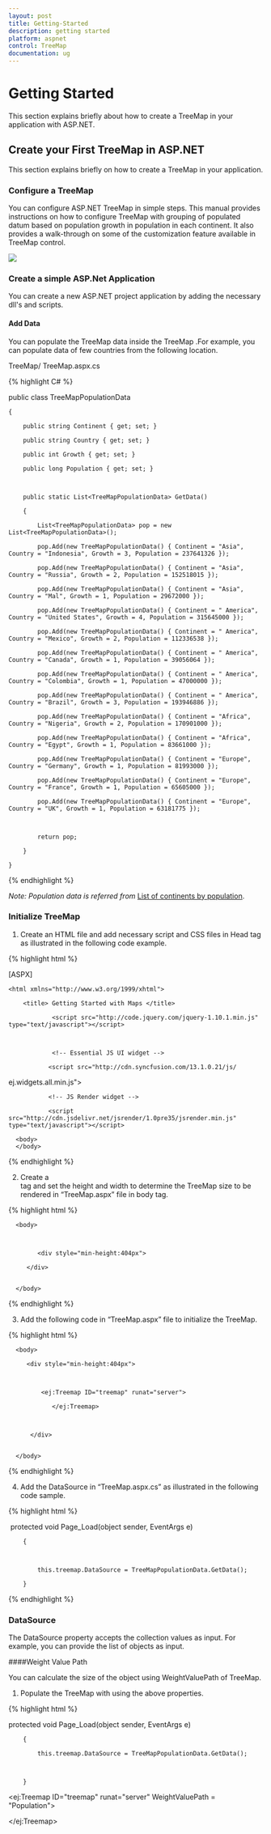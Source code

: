 ```yaml
---
layout: post
title: Getting-Started
description: getting started
platform: aspnet
control: TreeMap
documentation: ug
---
```


# Getting Started

This section explains briefly about how to create a TreeMap in your application with ASP.NET.

## Create your First TreeMap in ASP.NET

This section explains briefly on how to create a TreeMap in your application.

### Configure a TreeMap

You can configure ASP.NET TreeMap in simple steps. This manual provides instructions on how to configure TreeMap with grouping of populated datum based on population growth in population in each continent.  It also provides a walk-through on some of the customization feature available in TreeMap control.

![](Getting-Started_images/Getting-Started_img1.png)



### Create a simple ASP.Net Application

You can create a new ASP.NET project application by adding the necessary dll's and scripts.

#### Add Data

You can populate the TreeMap data inside the TreeMap .For example, you can populate data of few countries from the following location.

TreeMap/ TreeMap.aspx.cs


{% highlight C# %}




public class TreeMapPopulationData

    {

        public string Continent { get; set; }

        public string Country { get; set; }

        public int Growth { get; set; }

        public long Population { get; set; }



        public static List<TreeMapPopulationData> GetData()

        {

            List<TreeMapPopulationData> pop = new List<TreeMapPopulationData>();

            pop.Add(new TreeMapPopulationData() { Continent = "Asia", Country = "Indonesia", Growth = 3, Population = 237641326 });

            pop.Add(new TreeMapPopulationData() { Continent = "Asia", Country = "Russia", Growth = 2, Population = 152518015 });

            pop.Add(new TreeMapPopulationData() { Continent = "Asia", Country = "Mal", Growth = 1, Population = 29672000 });

            pop.Add(new TreeMapPopulationData() { Continent = " America", Country = "United States", Growth = 4, Population = 315645000 });

            pop.Add(new TreeMapPopulationData() { Continent = " America", Country = "Mexico", Growth = 2, Population = 112336538 });

            pop.Add(new TreeMapPopulationData() { Continent = " America", Country = "Canada", Growth = 1, Population = 39056064 });

            pop.Add(new TreeMapPopulationData() { Continent = " America", Country = "Colombia", Growth = 1, Population = 47000000 });

            pop.Add(new TreeMapPopulationData() { Continent = " America", Country = "Brazil", Growth = 3, Population = 193946886 });

            pop.Add(new TreeMapPopulationData() { Continent = "Africa", Country = "Nigeria", Growth = 2, Population = 170901000 });

            pop.Add(new TreeMapPopulationData() { Continent = "Africa", Country = "Egypt", Growth = 1, Population = 83661000 });

            pop.Add(new TreeMapPopulationData() { Continent = "Europe", Country = "Germany", Growth = 1, Population = 81993000 });

            pop.Add(new TreeMapPopulationData() { Continent = "Europe", Country = "France", Growth = 1, Population = 65605000 });

            pop.Add(new TreeMapPopulationData() { Continent = "Europe", Country = "UK", Growth = 1, Population = 63181775 });



            return pop;

        }

    }

{% endhighlight %}

_Note: Population data is referred from_ [List of continents by population](http://en.wikipedia.org/wiki/List_of_continents_by_population).

### Initialize TreeMap

1. Create an HTML file and add necessary script and CSS files in Head tag as illustrated in the following code example.


{% highlight html %}

[ASPX]          

    <html xmlns="http://www.w3.org/1999/xhtml">

<head>

	    <title> Getting Started with Maps </title>    

<!--  jquery script  -->

                <script src="http://code.jquery.com/jquery-1.10.1.min.js" type="text/javascript"></script>



                <!-- Essential JS UI widget -->

               <script src="http://cdn.syncfusion.com/13.1.0.21/js/

ej.widgets.all.min.js"></script>



               <!-- JS Render widget -->

               <script src="http://cdn.jsdelivr.net/jsrender/1.0pre35/jsrender.min.js" type="text/javascript"></script>   



</head>

      <body>
      </body>
</html>


{% endhighlight %}

2. Create a <div> tag and set the height and width to determine the TreeMap size to be rendered in “TreeMap.aspx” file in body tag.



{% highlight html %}

<html>   

      <body> 



            <div style="min-height:404px">

         </div> 


      </body>      

</html>


{% endhighlight  %}

3. Add the following code in “TreeMap.aspx” file to initialize the TreeMap.



{% highlight html %}


<html>   

      <body> 

         <div style="min-height:404px">



             <ej:Treemap ID="treemap" runat="server">     

                </ej:Treemap>



          </div> 


      </body>      

</html>


{% endhighlight %}

4. Add the DataSource in “TreeMap.aspx.cs” as illustrated in the following code sample.



{% highlight html %}


 protected void Page_Load(object sender, EventArgs e)

        {



            this.treemap.DataSource = TreeMapPopulationData.GetData();           

        }

{% endhighlight  %}

### DataSource

The DataSource property accepts the collection values as input. For example, you can provide the list of objects as input.

####Weight Value Path 

You can calculate the size of the object using WeightValuePath of TreeMap.

1. Populate the TreeMap with using the above properties.



{% highlight html %}

  protected void Page_Load(object sender, EventArgs e)

        {

            this.treemap.DataSource = TreeMapPopulationData.GetData();



        }



<div style="min-height:404px">

<ej:Treemap ID="treemap" runat="server" WeightValuePath = "Population">



</ej:Treemap>

</div>            


{% endhighlight %}

The following image displays a TreeMap with default properties using the above code. 


![](Getting-Started_images/Getting-Started_img3.png) 



### GroupTreeMap Items using Levels

You can group TreeMapItems using levels in TreeMap.

#### Group Path

You can use GroupPath property for every flat level of the TreeMap control. It is a path to a field on the source object that serves as the “Group” for the level specified. You can group the data based on the GroupPath in the TreeMap control. When the GroupPath is not specified, then the items are not grouped and the data is displayed in the order specified in the DataSource.

#### Group Gap

You can use GroupGap property to separate the items from every flat level and to differentiate the levels mentioned in the TreeMap control.

The following code sample explains how to group TreeMap Items using ‘Levels’.


{% highlight html %}


  protected void Page_Load(object sender, EventArgs e)

        {

            this.treemap.DataSource = TreeMapPopulationData.GetData();



        }



<div style="min-height:404px">

<ej:Treemap ID="treemap" runat="server" WeightValuePath = "Population">



<Levels>

       <ej:TreeMapLevel GroupPath = "Continent" GroupGap = "5" HeaderHeight = "25">



       </ej:TreeMapLevel>

</Levels>



</ej:Treemap>

</div>        


{% endhighlight %}

The following screenshot displays grouping of TreeMapItems using Levels

![](Getting-Started_images/Getting-Started_img4.png) 


### Customizing TreeMap Appearance by Range

You can differentiate the nodes based on its value and color ranges using Range color. You can also define the color value range using From and To properties. 

#### Color Value Path

The ColorValuePath of TreeMap is a path to a field on the source object. You can determine the color for the object using ColorValuePath of TreeMap.

The following code sample explains how to customize TreeMap Appearance by Range.



{% highlight html %}


  protected void Page_Load(object sender, EventArgs e)

        {

            this.treemap.DataSource = TreeMapPopulationData.GetData();



        }


<ej:Treemap ID="treemap" runat="server" WeightValuePath = "Population" ColorValuePath = "Growth">



<TreeMapRangeColorMappings>

             <ej:TreeMapRangeColorMapping Color = "#77D8D8" Legendlabel = "1% Growth" From = "0" To = "1"></ej:TreeMapRangeColorMapping>

             <ej:TreeMapRangeColorMapping Color = "#AED960" Legendlabel = "2% Growth" From = "0" To = "2"></ej:TreeMapRangeColorMapping>

             <ej:TreeMapRangeColorMapping Color = "#FFAF51" Legendlabel = "3% Growth" From = "0" To = "3"></ej:TreeMapRangeColorMapping>

             <ej:TreeMapRangeColorMapping Color = "#F3D240" Legendlabel = "4% Growth" From = "0" To = "4"></ej:TreeMapRangeColorMapping>

</TreeMapRangeColorMappings>



<Levels>

       <ej:TreeMapLevel GroupPath = "Continent" GroupGap = "5" HeaderHeight = "25">



       </ej:TreeMapLevel>

</Levels>



</ej:Treemap>

{% endhighlight  %}


The following screenshot displays customized TreeMap Appearance by Range.

![](Getting-Started_images/Getting-Started_img5.png)


### Enable Tooltip

You can enable the tooltip by setting ShowTooltip to ‘True’. By default, it takes the property of the bound object that is referred in the WeightValuePath and displays its content when the corresponding node is hovered. You can customize the template for tooltip using TooltipTemplate property.

#### Leaf Item Settings

You can customize the Leaf level TreeMapitems using LeafItemSettings. The Label and tooltip values take the property of bound object that is referred in the LabelPath when defined.

The following code sample displays how the tooltip is enabled.



{% highlight html %}


  protected void Page_Load(object sender, EventArgs e)

        {

            this.treemap.DataSource = TreeMapPopulationData.GetData();



        }


<ej:Treemap ID="treemap" runat="server" WeightValuePath = "Population" ColorValuePath = "Growth">



<LeafItemSettings LabelPath = "Country">

</LeafItemSettings>



<TreeMapRangeColorMappings>

             <ej:TreeMapRangeColorMapping Color = "#77D8D8" Legendlabel = "1% Growth" From = "0" To = "1"></ej:TreeMapRangeColorMapping>

             <ej:TreeMapRangeColorMapping Color = "#AED960" Legendlabel = "2% Growth" From = "0" To = "2"></ej:TreeMapRangeColorMapping>

             <ej:TreeMapRangeColorMapping Color = "#FFAF51" Legendlabel = "3% Growth" From = "0" To = "3"></ej:TreeMapRangeColorMapping>

             <ej:TreeMapRangeColorMapping Color = "#F3D240" Legendlabel = "4% Growth" From = "0" To = "4"></ej:TreeMapRangeColorMapping>

</TreeMapRangeColorMappings>



<Levels>

       <ej:TreeMapLevel GroupPath = "Continent" GroupGap = "5" HeaderHeight = "25">



       </ej:TreeMapLevel>

</Levels>



</ej:Treemap>


{% endhighlight %}

The following screenshot displays the TreeMap when the Tooltip is enabled.

 ![](Getting-Started_images/Getting-Started_img6.png) 


_Figure_ _17__: TreeMap with tooltip option_

### Legend

You can set the color value of leaf nodes using TreeMapLegend. This legend is appropriate only for the TreeMap whose leaf nodes are colored using RangeColorMapping.

You can set ShowLegend propery value to ‘True’ to make a Legend visible.

#### Label for Legend

You can customize the labels of the legenditem using LegendLabel property of RangeColorMapping. 

The following code sample displays how to add labels for legend in a TreeMap.


{% highlight html %}

[ASP]

[ASPX.CS]

  protected void Page_Load(object sender, EventArgs e)

        {

            this.treemap.DataSource = TreeMapPopulationData.GetData();



        }


<ej:Treemap ID="treemap" runat="server" WeightValuePath = "Population" ColorValuePath = "Growth" ShowLegend = "true">



<LeafItemSettings LabelPath = "Country"></LeafItemSettings>

<TreeMapLegend IconHeight = "17" IconWidth = "17"></TreeMapLegend>





<TreeMapRangeColorMappings>

             <ej:TreeMapRangeColorMapping Color = "#77D8D8" Legendlabel = "1% Growth" From = "0" To = "1"></ej:TreeMapRangeColorMapping>

             <ej:TreeMapRangeColorMapping Color = "#AED960" Legendlabel = "2% Growth" From = "0" To = "2"></ej:TreeMapRangeColorMapping>

             <ej:TreeMapRangeColorMapping Color = "#FFAF51" Legendlabel = "3% Growth" From = "0" To = "3"></ej:TreeMapRangeColorMapping>

             <ej:TreeMapRangeColorMapping Color = "#F3D240" Legendlabel = "4% Growth" From = "0" To = "4"></ej:TreeMapRangeColorMapping>

</TreeMapRangeColorMappings>



<Levels>

       <ej:TreeMapLevel GroupPath = "Continent" GroupGap = "5" HeaderHeight = "25">



       </ej:TreeMapLevel>

</Levels>



</ej:Treemap>


{% endhighlight %}

The following screenshot displays the TreeMap when Legends are enabled.



![](Getting-Started_images/Getting-Started_img7.png) 



